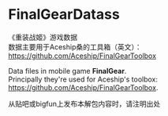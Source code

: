 # FinalGearDatass
《重装战姬》游戏数据<br/>
数据主要用于Aceship桑的工具箱（英文）：https://github.com/Aceship/FinalGearToolbox

Data files in mobile game **FinalGear**.<br/>
Principally they're used for Aceship's toolbox: https://github.com/Aceship/FinalGearToolbox.

从贴吧或bigfun上发布本解包内容时，请注明出处